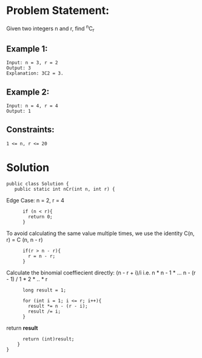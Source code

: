 # Problem Statement:
Given two integers n and r, find <sup>n</sup>C<sub>r</sub>

## Example 1:
```
Input: n = 3, r = 2
Output: 3
Explanation: 3C2 = 3.
```

## Example 2:
```
Input: n = 4, r = 4
Output: 1
```

## Constraints:
```
1 <= n, r <= 20
```

# Solution
```
public class Solution {
   public static int nCr(int n, int r) {

```
Edge Case: n = 2, r = 4
```      
      if (n < r){
        return 0;
      }
```
To avoid calculating the same value multiple times, we use the identity C(n, r) = C (n, n - r)
```
      if(r > n - r){
        r = n - r;
      }

```
Calculate the binomial coeffiecient directly: (n - r + i)/i
i.e. n * n - 1 * ... n - (r - 1) / 1 * 2 * .. * r
```
      long result = 1;

      for (int i = 1; i <= r; i++){
        result *= n - (r - i);
        result /= i;
      }

```
return **result**
```
      return (int)result;     
    }
}
```
